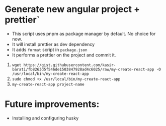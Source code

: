 # Generate new angular project + prettier`

- This script uses pnpm as package manager by default. No choice for now.
- It will install prettier as dev dependency
- It adds `format` script in `package.json`
- It performs a prettier on the project and commit it.

1. `wget https://gist.githubusercontent.com/kasir-barati/fb8263d5f546de1503847928ad4c6025/raw/my-create-react-app -O /usr/local/bin/my-create-react-app`
2. `sudo chmod +x /usr/local/bin/my-create-react-app`
3. `my-create-react-app project-name`

# Future improvements:

- Installing and configuring husky
